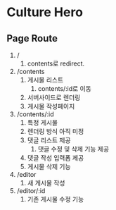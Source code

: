 # Culture Hero

## Page Route

1. /
   1. contents로 redirect.
2. /contents
   1. 게시물 리스트
      1. contents/:id로 이동
   2. 서버사이드로 렌더링
   3. 게시물 작성페이지
3. /contents/:id
   1. 특정 게시물
   2. 렌더링 방식 아직 미정
   3. 댓글 리스트 제공
      1. 댓글 수정 및 삭제 기능 제공
   4. 댓글 작성 입력폼 제공
   5. 게시물 삭제 기능
4. /editor
   1. 새 게시물 작성
5. /editor/:id
   1. 기존 게시물 수정 기능
